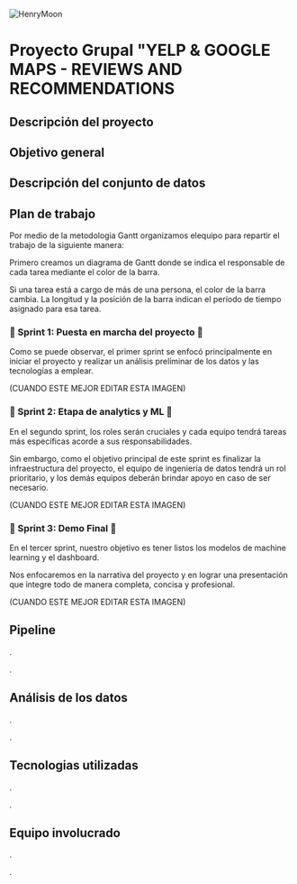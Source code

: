 ![HenryMoon](https://blog.soyhenry.com/content/images/size/w2000/2022/01/Currcula-Henry.png)

# Proyecto Grupal "YELP & GOOGLE MAPS - REVIEWS AND RECOMMENDATIONS

## **Descripción del proyecto**

## Objetivo general

## Descripción del conjunto de datos

## Plan de trabajo

Por medio de la metodologia Gantt organizamos elequipo para repartir el trabajo de la siguiente manera:

Primero creamos un diagrama de Gantt donde se indica el responsable de cada tarea mediante el color de la barra.

Si una tarea está a cargo de más de una persona, el color de la barra cambia. La longitud y la posición de la barra indican el período de tiempo asignado para esa tarea.

### 🏁 Sprint 1: Puesta en marcha del proyecto 🏁

Como se puede observar, el primer sprint se enfocó principalmente en iniciar el proyecto y realizar un análisis preliminar de los datos y las tecnologías a emplear.

 (CUANDO ESTE MEJOR EDITAR ESTA IMAGEN)

### 🏁 Sprint 2: Etapa de analytics y ML 🏁

En el segundo sprint, los roles serán cruciales y cada equipo tendrá tareas más específicas acorde a sus responsabilidades.

Sin embargo, como el objetivo principal de este sprint es finalizar la infraestructura del proyecto, el equipo de ingeniería de datos tendrá un rol prioritario, y los demás equipos deberán brindar apoyo en caso de ser necesario.


(CUANDO ESTE MEJOR EDITAR ESTA IMAGEN)

### 🏁 Sprint 3: Demo Final 🏁

En el tercer sprint, nuestro objetivo es tener listos los modelos de machine learning y el dashboard.

Nos enfocaremos en la narrativa del proyecto y en lograr una presentación que integre todo de manera completa, concisa y profesional.

(CUANDO ESTE MEJOR EDITAR ESTA IMAGEN)

## **Pipeline**

.

.

## Análisis de los datos

.

.

## Tecnologias utilizadas

.

.

## Equipo involucrado

.

.
